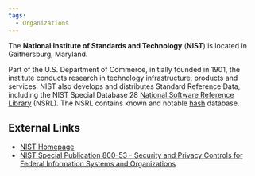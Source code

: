 ```yaml
---
tags:
  - Organizations
---
```

The **National Institute of Standards and Technology** (**NIST**) is located in
Gaithersburg, Maryland.

Part of the U.S. Department of Commerce, initially founded in 1901, the
institute conducts research in technology infrastructure, products and
services. NIST also develops and distributes Standard Reference Data, including
the NIST Special Database 28 [National Software Reference Library](national_software_reference_library.md)
(NSRL). The NSRL contains known and notable [hash](hash.md) database.

## External Links

* [NIST Homepage](https://www.nist.gov/)
* [NIST Special Publication 800-53 - Security and Privacy Controls for Federal Information Systems and Organizations](https://nvlpubs.nist.gov/nistpubs/SpecialPublications/NIST.SP.800-53r4.pdf)
